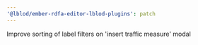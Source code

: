 ```yaml
---
'@lblod/ember-rdfa-editor-lblod-plugins': patch
---
```


Improve sorting of label filters on 'insert traffic measure' modal
